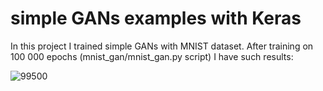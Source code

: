 # simple GANs examples with Keras 

In this project I trained simple GANs with MNIST dataset.
After training on 100 000 epochs (mnist_gan/mnist_gan.py script) I have such results:

![99500](https://user-images.githubusercontent.com/14258128/47555109-a1fb3100-d913-11e8-9201-05ac5b1b4229.png)
